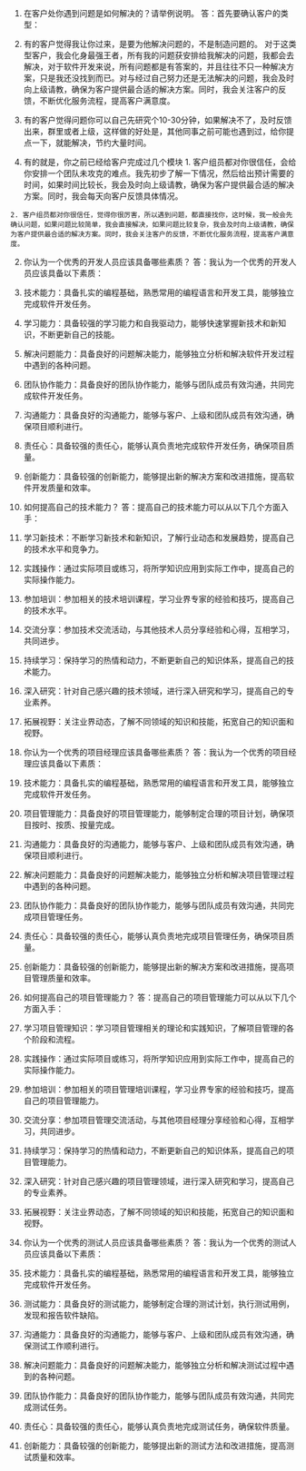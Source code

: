1. 在客户处你遇到问题是如何解决的？请举例说明。
答：首先要确认客户的类型：
  1. 有的客户觉得我让你过来，是要为他解决问题的，不是制造问题的。
    对于这类型客户，我会化身最强王者，所有我的问题获安排给我解决的问题，我都会去解决，对于软件开发来说，所有问题都是有答案的，并且往往不只一种解决方案，只是我还没找到而已。对与经过自己努力还是无法解决的问题，我会及时向上级请教，确保为客户提供最合适的解决方案。同时，我会关注客户的反馈，不断优化服务流程，提高客户满意度。

  2. 有的客户觉得问题你可以自己先研究个10-30分钟，如果解决不了，及时反馈出来，群里或者上级，这样做的好处是，其他同事之前可能也遇到过，给你提点一下，就能解决，节约大量时间。
  
  3. 有的就是，你之前已经给客户完成过几个模块
    1. 客户组员都对你很信任，会给你安排一个团队未攻克的难点。我先初步了解一下情况，然后给出预计需要的时间，如果时间比较长，我会及时向上级请教，确保为客户提供最合适的解决方案。同时，我会每天向客户反馈具体情况。

    2. 客户组员都对你很信任，觉得你很厉害，所以遇到问题，都直接找你，这时候，我一般会先确认问题，如果问题比较简单，我会直接解决，如果问题比较复杂，我会及时向上级请教，确保为客户提供最合适的解决方案。同时，我会关注客户的反馈，不断优化服务流程，提高客户满意度。

2. 你认为一个优秀的开发人员应该具备哪些素质？
答：我认为一个优秀的开发人员应该具备以下素质：
  1. 技术能力：具备扎实的编程基础，熟悉常用的编程语言和开发工具，能够独立完成软件开发任务。
  2. 学习能力：具备较强的学习能力和自我驱动力，能够快速掌握新技术和新知识，不断更新自己的技能。
  3. 解决问题能力：具备良好的问题解决能力，能够独立分析和解决软件开发过程中遇到的各种问题。
  4. 团队协作能力：具备良好的团队协作能力，能够与团队成员有效沟通，共同完成软件开发任务。
  5. 沟通能力：具备良好的沟通能力，能够与客户、上级和团队成员有效沟通，确保项目顺利进行。
  6. 责任心：具备较强的责任心，能够认真负责地完成软件开发任务，确保项目质量。
  7. 创新能力：具备较强的创新能力，能够提出新的解决方案和改进措施，提高软件开发质量和效率。

3. 如何提高自己的技术能力？
答：提高自己的技术能力可以从以下几个方面入手：
  1. 学习新技术：不断学习新技术和新知识，了解行业动态和发展趋势，提高自己的技术水平和竞争力。
  2. 实践操作：通过实际项目或练习，将所学知识应用到实际工作中，提高自己的实际操作能力。
  3. 参加培训：参加相关的技术培训课程，学习业界专家的经验和技巧，提高自己的技术水平。
  4. 交流分享：参加技术交流活动，与其他技术人员分享经验和心得，互相学习，共同进步。
  5. 持续学习：保持学习的热情和动力，不断更新自己的知识体系，提高自己的技术能力。
  6. 深入研究：针对自己感兴趣的技术领域，进行深入研究和学习，提高自己的专业素养。
  7. 拓展视野：关注业界动态，了解不同领域的知识和技能，拓宽自己的知识面和视野。

4. 你认为一个优秀的项目经理应该具备哪些素质？
答：我认为一个优秀的项目经理应该具备以下素质：
  1. 技术能力：具备扎实的编程基础，熟悉常用的编程语言和开发工具，能够独立完成软件开发任务。
  2. 项目管理能力：具备良好的项目管理能力，能够制定合理的项目计划，确保项目按时、按质、按量完成。
  3. 沟通能力：具备良好的沟通能力，能够与客户、上级和团队成员有效沟通，确保项目顺利进行。
  4. 解决问题能力：具备良好的问题解决能力，能够独立分析和解决项目管理过程中遇到的各种问题。
  5. 团队协作能力：具备良好的团队协作能力，能够与团队成员有效沟通，共同完成项目管理任务。
  6. 责任心：具备较强的责任心，能够认真负责地完成项目管理任务，确保项目质量。
  7. 创新能力：具备较强的创新能力，能够提出新的解决方案和改进措施，提高项目管理质量和效率。

5. 如何提高自己的项目管理能力？
答：提高自己的项目管理能力可以从以下几个方面入手：
  1. 学习项目管理知识：学习项目管理相关的理论和实践知识，了解项目管理的各个阶段和流程。
  2. 实践操作：通过实际项目或练习，将所学知识应用到实际工作中，提高自己的实际操作能力。
  3. 参加培训：参加相关的项目管理培训课程，学习业界专家的经验和技巧，提高自己的项目管理能力。
  4. 交流分享：参加项目管理交流活动，与其他项目经理分享经验和心得，互相学习，共同进步。
  5. 持续学习：保持学习的热情和动力，不断更新自己的知识体系，提高自己的项目管理能力。
  6. 深入研究：针对自己感兴趣的项目管理领域，进行深入研究和学习，提高自己的专业素养。
  7. 拓展视野：关注业界动态，了解不同领域的知识和技能，拓宽自己的知识面和视野。

6. 你认为一个优秀的测试人员应该具备哪些素质？
答：我认为一个优秀的测试人员应该具备以下素质：
  1. 技术能力：具备扎实的编程基础，熟悉常用的编程语言和开发工具，能够独立完成软件开发任务。
  2. 测试能力：具备良好的测试能力，能够制定合理的测试计划，执行测试用例，发现和报告软件缺陷。
  3. 沟通能力：具备良好的沟通能力，能够与客户、上级和团队成员有效沟通，确保测试工作顺利进行。
  4. 解决问题能力：具备良好的问题解决能力，能够独立分析和解决测试过程中遇到的各种问题。
  5. 团队协作能力：具备良好的团队协作能力，能够与团队成员有效沟通，共同完成测试任务。
  6. 责任心：具备较强的责任心，能够认真负责地完成测试任务，确保软件质量。
  7. 创新能力：具备较强的创新能力，能够提出新的测试方法和改进措施，提高测试质量和效率。
